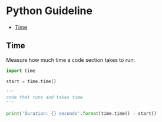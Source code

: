 # Python Guideline <!-- omit in toc -->

- [Time](#time)

## Time

Measure how much time a code section takes to run:
```python
import time

start = time.time()

'''
code that runs and takes time
'''

print('Duration: {} seconds'.format(time.time() - start))
```